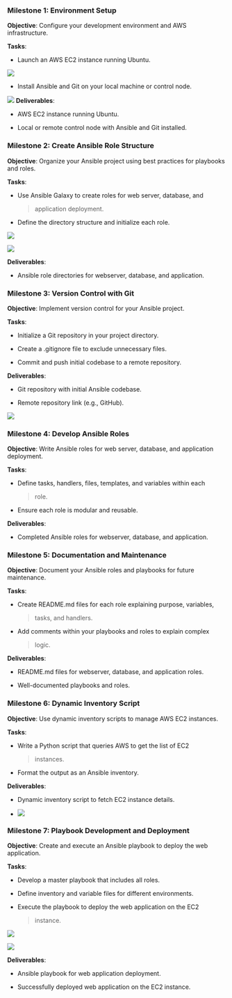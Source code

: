 ### **Milestone 1: Environment Setup**

**Objective**: Configure your development environment and AWS
infrastructure.

**Tasks**:

-   Launch an AWS EC2 instance running Ubuntu.

![](photos/media/image5.png)

-   Install Ansible and Git on your local machine or control node.

![](photos/media/image4.png)
**Deliverables**:

-   AWS EC2 instance running Ubuntu.

-   Local or remote control node with Ansible and Git installed.

### **Milestone 2: Create Ansible Role Structure**

**Objective**: Organize your Ansible project using best practices for
playbooks and roles.

**Tasks**:

-   Use Ansible Galaxy to create roles for web server, database, and
    > application deployment.

-   Define the directory structure and initialize each role.

![](photos/media/image1.png)

![](photos/media/image2.png)

**Deliverables**:

-   Ansible role directories for webserver, database, and application.

### **Milestone 3: Version Control with Git**

**Objective**: Implement version control for your Ansible project.

**Tasks**:

-   Initialize a Git repository in your project directory.

-   Create a .gitignore file to exclude unnecessary files.

-   Commit and push initial codebase to a remote repository.

**Deliverables**:

-   Git repository with initial Ansible codebase.

-   Remote repository link (e.g., GitHub).

![](photos/media/image8.png)

### 

### 

### 

### 

### 

### **Milestone 4: Develop Ansible Roles**

**Objective**: Write Ansible roles for web server, database, and
application deployment.

**Tasks**:

-   Define tasks, handlers, files, templates, and variables within each
    > role.

-   Ensure each role is modular and reusable.

**Deliverables**:

-   Completed Ansible roles for webserver, database, and application.

### **Milestone 5: Documentation and Maintenance**

**Objective**: Document your Ansible roles and playbooks for future
maintenance.

**Tasks**:

-   Create README.md files for each role explaining purpose, variables,
    > tasks, and handlers.

-   Add comments within your playbooks and roles to explain complex
    > logic.

**Deliverables**:

-   README.md files for webserver, database, and application roles.

-   Well-documented playbooks and roles.

### **Milestone 6: Dynamic Inventory Script**

**Objective**: Use dynamic inventory scripts to manage AWS EC2
instances.

**Tasks**:

-   Write a Python script that queries AWS to get the list of EC2
    > instances.

-   Format the output as an Ansible inventory.

**Deliverables**:

-   Dynamic inventory script to fetch EC2 instance details.

-   ![](photos/media/image3.png)

### **Milestone 7: Playbook Development and Deployment**

**Objective**: Create and execute an Ansible playbook to deploy the web
application.

**Tasks**:

-   Develop a master playbook that includes all roles.

-   Define inventory and variable files for different environments.

-   Execute the playbook to deploy the web application on the EC2
    > instance.

![](photos/media/image6.png)

![](photos/media/image7.png)

**Deliverables**:

-   Ansible playbook for web application deployment.

-   Successfully deployed web application on the EC2 instance.
